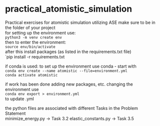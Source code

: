 # practical_atomistic_simulation
Practical exercises for atomistic simulation utilizing ASE
make sure to be in the folder of your project    
for setting up the environment use:    
`python3 -m venv create env`             
then to enter the environment:    
`source env/bin/activate`    
after this install packages (as listed in the requirements.txt file)    
`pip install -r requirements.txt        

if conda is used:
to set up the environment use conda - start with  
`conda env create --name atomistic --file=environment.yml`  
`conda activate atomistic`

if work has been done adding new packages, etc. changing the environment use  
`conda env export > environment.yml`  
to update .yml

the python files are associated with different Tasks in the Problem Statement  
minimize_energy.py -> Task 3.2
elastic_constants.py -> Task 3.5
